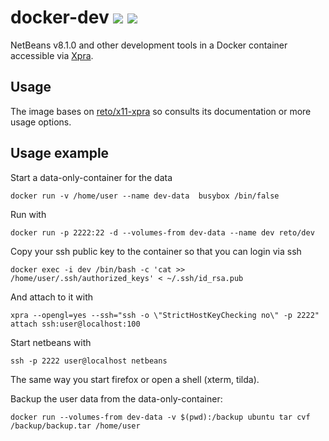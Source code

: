 # docker-dev [![](https://images.microbadger.com/badges/image/reto/dev.svg)](https://microbadger.com/images/reto/dev "Get your own image badge on microbadger.com") [![](https://images.microbadger.com/badges/version/reto/dev.svg)](https://microbadger.com/images/reto/dev "Get your own version badge on microbadger.com")

NetBeans v8.1.0 and other development tools in a Docker container accessible via [Xpra](http://xpra.org/).

## Usage

The image bases on [reto/x11-xpra](https://github.com/retog/docker-x11-xpra) so consults its documentation or more usage options.


## Usage example

Start a data-only-container for the data

    docker run -v /home/user --name dev-data  busybox /bin/false

Run with

    docker run -p 2222:22 -d --volumes-from dev-data --name dev reto/dev

Copy your ssh public key to the container so that you can login via ssh
    
    docker exec -i dev /bin/bash -c 'cat >> /home/user/.ssh/authorized_keys' < ~/.ssh/id_rsa.pub

And attach to it with
  
    xpra --opengl=yes --ssh="ssh -o \"StrictHostKeyChecking no\" -p 2222" attach ssh:user@localhost:100
   
Start netbeans with  

    ssh -p 2222 user@localhost netbeans
    
The same way you start firefox or open a shell (xterm, tilda).

Backup the user data from the data-only-container:

    docker run --volumes-from dev-data -v $(pwd):/backup ubuntu tar cvf /backup/backup.tar /home/user

